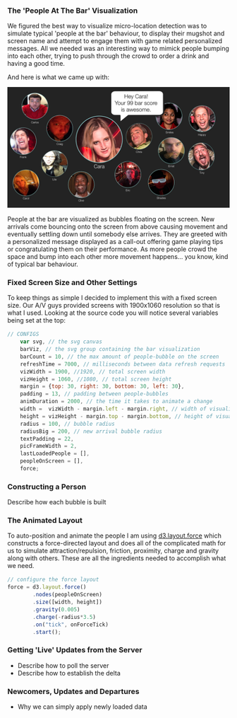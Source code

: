 ### The 'People At The Bar' Visualization

We figured the best way to visualize micro-location detection was to simulate typical 'people at the bar' behaviour, to display their mugshot and screen name and attempt to engage them with game related personalized messages. All we needed was an interesting way to mimick people bumping into each other, trying to push through the crowd to order a drink and having a good time.

And here is what we came up with:

![alt text](/img/people-at-bar.jpg "At The Bar Visualization")

People at the bar are visualized as bubbles floating on the screen. New arrivals come bouncing onto the screen from above causing movement and eventually settling down until somebody else arrives. They are greeted with a personalized message displayed as a call-out offering game playing tips or congratulating them on their performance. As more people crowd the space and bump into each other more movement happens… you know, kind of typical bar behaviour.

### Fixed Screen Size and Other Settings

To keep things as simple I decided to implement this with a fixed screen size. Our A/V guys provided screens with 1900x1060 resolution so that is what I used. Looking at the source code you will notice several variables being set at the top:

```javascript
// CONFIGS
    var svg, // the svg canvas
	barViz, // the svg group containing the bar visualization
	barCount = 10, // the max amount of people-bubble on the screen 
	refreshTime = 7000, // milliseconds between data refresh requests 
	vizWidth = 1900, //1920, // total screen width
	vizHeight = 1060, //1080, // total screen height
	margin = {top: 30, right: 30, bottom: 30, left: 30},
	padding = 13, // padding between people-bubbles
	animDuration = 2000, // the time it takes to animate a change
	width =  vizWidth - margin.left - margin.right, // width of visualization
	height = vizHeight - margin.top - margin.bottom, // height of visualization
	radius = 100, // bubble radius
	radiusBig = 200, // new arrival bubble radius
	textPadding = 22,
	picFrameWidth = 2,
	lastLoadedPeople = [],
	peopleOnScreen = [],
	force;
```





### Constructing a Person

Describe how each bubble is built


### The Animated Layout

To auto-position and animate the people I am using [d3.layout.force](https://github.com/mbostock/d3/wiki/Force-Layout#force) which constructs a force-directed layout and does all of the complicated math for us to simulate attraction/repulsion, friction, proximity, charge and gravity along with others. These are all the ingredients needed to accomplish what we need.

```javascript
// configure the force layout
force = d3.layout.force()
	    .nodes(peopleOnScreen)
	    .size([width, height])
	    .gravity(0.005)
	    .charge(-radius*3.5)
	    .on("tick", onForceTick)
	    .start();
```

### Getting 'Live' Updates from the Server

- Describe how to poll the server
- Describe how to establish the delta


### Newcomers, Updates and Departures

- Why we can simply apply newly loaded data 




